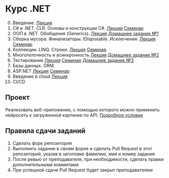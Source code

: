 # Курс .NET
0. Введение.
[Лекция](https://drive.google.com/file/d/1XeSDmIGmPiGVJPlHVihFKveJvky9vAsQ/view?usp=sharing)
1. C# и .NET. CLR. Основы и конструкции C#.
[Лекция](https://drive.google.com/file/d/1ZRCCSHzczPW02T2-kfvH-thL-csDOlZ9/view?usp=sharing) [Cеминар](01-basics)
2. ООП в .NET. Обобщения (Generics). 
[Лекция](https://drive.google.com/file/d/18-54Vu-_v0NP0qXziWi6Kx5WuwtYkZc-/view?usp=sharing) [Домашнее задание №1](02-oop)
3. Сборка мусора. Финализаторы. IDisposable. Исключения.
[Лекция](https://drive.google.com/file/d/1mTNWAZngaQa0qchwoVslbzm2BcjNv2aA/view?usp=sharing) [Семинар](03-gc)
4. Коллекции. LINQ. Строки.
[Лекция](https://drive.google.com/file/d/1sRWvg7TKsyJ8RgW_RE1SVTzFWeMhhk39/view?usp=sharing) [Семинар](04-collections)
5. Многопоточность и асинхронность
[Лекция](https://drive.google.com/file/d/1A355mxg7B5fqQHVvVa9XsNApgvF0D2jo/view?usp=sharing) [Домашнее задание №2](05-multithreading)
6. Тестирование
[Лекция](https://drive.google.com/file/d/1OXSGY2tKEQgdoQGeRoqGLJvoalB8bQm7/view?usp=sharing) [Семинар](06-testing) [Домашнее задание №3](06-testing/Task.cs)
7. Базы данных. ORM.
8. ASP.NET
[Лекция](https://drive.google.com/file/d/1G42SbD4So_SWovtgDzmFyUrgXJ4Nkouy/view?usp=sharing) [Семинар](08-aspnet)
9. Введение в cloud
[Лекция](https://drive.google.com/file/d/15OE4nBZnCypv8GHGoMN_g8dSSwNN3u0y/view?usp=sharing)
10. CI/CD

## Проект
Реализовать веб-приложение, с помощью которого можно применить нейросеть к загруженной картинке по API.
[Подробное условие](https://docs.google.com/document/d/1dWID8o8qxjwKV1VCRj15tSfm_9X_ue8H-R_fsHSmhWk)

## Правила сдачи заданий
1. Сделать форк репозитория
2. Выполнить задание в своем форке и сделать Pull Request в этот репозиторий, указав в заголовке фамилию, имя и номер задания
3. После ревью от преподавателя, при необходимости, сделать правки дополнительными коммитами
4. При успешной сдаче Pull Request будет закрыт преподавателем